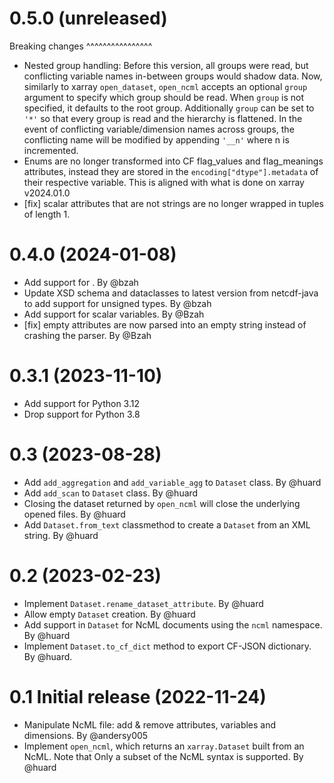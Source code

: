 0.5.0 (unreleased)
==================

Breaking changes
^^^^^^^^^^^^^^^^

- Nested group handling:
  Before this version, all groups were read, but conflicting variable names in-between groups would shadow data.  Now, similarly to xarray ``open_dataset``, ``open_ncml`` accepts an optional ``group`` argument to specify which group should be read. When ``group`` is not specified, it defaults to the root group. Additionally ``group`` can be set to ``'*'`` so that every group is read and the hierarchy is flattened.   In the event of conflicting variable/dimension names across groups, the conflicting name will be modified by appending ``'__n'`` where n is incremented.
- Enums are no longer transformed into CF flag_values and flag_meanings attributes, instead they are stored in the ``encoding["dtype"].metadata`` of their respective variable. This is aligned with what is done on xarray v2024.01.0
- [fix] scalar attributes that are not strings are no longer wrapped in tuples of length 1.

0.4.0 (2024-01-08)
==================

- Add support for <EnumTypeDef>. By @bzah
- Update XSD schema and dataclasses to latest version from netcdf-java to add support
  for unsigned types. By @bzah
- Add support for scalar variables. By @Bzah
- [fix] empty attributes are now parsed into an empty string instead of crashing the parser.  By @Bzah

0.3.1 (2023-11-10)
==================

- Add support for Python 3.12
- Drop support for Python 3.8


0.3 (2023-08-28)
================

- Add `add_aggregation` and `add_variable_agg` to `Dataset` class. By @huard
- Add `add_scan` to `Dataset` class. By @huard
- Closing the dataset returned by `open_ncml` will close the underlying opened files. By @huard
- Add `Dataset.from_text` classmethod  to create a `Dataset` from an XML string. By @huard


0.2 (2023-02-23)
================

- Implement `Dataset.rename_dataset_attribute`. By @huard
- Allow empty `Dataset` creation. By @huard
- Add support in `Dataset` for NcML documents using the `ncml` namespace. By @huard
- Implement `Dataset.to_cf_dict` method to export CF-JSON dictionary. By @huard.


0.1 Initial release (2022-11-24)
================================

 - Manipulate NcML file: add & remove attributes, variables and dimensions. By @andersy005
 - Implement `open_ncml`, which returns an `xarray.Dataset` built from an NcML. Note that
   Only a subset of the NcML syntax is supported. By @huard
